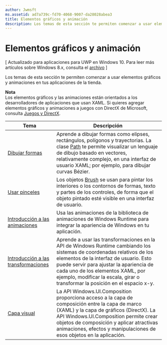 ```yaml
---
author: Jwmsft
ms.assetid: ad7a739c-fd70-4068-9007-da28028abea3
title: Elementos gráficos y animación
description: Los temas de esta sección te permiten comenzar a usar elementos gráficos y animaciones en tus aplicaciones de la tienda.
---
```

# Elementos gráficos y animación

\[ Actualizado para aplicaciones para UWP en Windows 10. Para leer más artículos sobre Windows 8.x, consulta el [archivo](http://go.microsoft.com/fwlink/p/?linkid=619132) \]

Los temas de esta sección te permiten comenzar a usar elementos gráficos y animaciones en tus aplicaciones de la tienda.

**Nota**  
Los elementos gráficos y las animaciones están orientados a los desarrolladores de aplicaciones que usan XAML. Si quieres agregar elementos gráficos y animaciones a juegos con DirectX de Microsoft, consulta [Juegos y DirectX](https://msdn.microsoft.com/library/windows/apps/Mt228375).

 

| Tema | Descripción |
|-------|-------------|
| [Dibujar formas](drawing-shapes.md) | Aprende a dibujar formas como elipses, rectángulos, polígonos y trayectorias. La clase [Path](https://msdn.microsoft.com/library/windows/apps/BR243355) te permite visualizar un lenguaje de dibujo basado en vectores, relativamente complejo, en una interfaz de usuario XAML; por ejemplo, para dibujar curvas Bézier. |
| [Usar pinceles](using-brushes.md) | Los objetos [Brush](https://msdn.microsoft.com/library/windows/apps/BR228076) se usan para pintar los interiores o los contornos de formas, texto y partes de los controles, de forma que el objeto pintado esté visible en una interfaz de usuario. |
| [Introducción a las animaciones](animations-overview.md) | Usa las animaciones de la biblioteca de animaciones de Windows Runtime para integrar la apariencia de Windows en tu aplicación. |
| [Introducción a las transformaciones](transforms-overview.md)  | Aprende a usar las transformaciones en la API de Windows Runtime cambiando los sistemas de coordenadas relativos de los elementos de la interfaz de usuario. Esto puede servir para ajustar la apariencia de cada uno de los elementos XAML, por ejemplo, modificar la escala, girar o transformar la posición en el espacio x-y. |
| [Capa visual](visual-layer.md) | La API Windows.UI.Composition proporciona acceso a la capa de composición entre la capa de marco (XAML) y la capa de gráficos (DirectX). La API Windows.UI.Composition permite crear objetos de composición y aplicar atractivas animaciones, efectos y manipulaciones de esos objetos en la aplicación. |

 

 

 






<!--HONumber=May16_HO2-->


